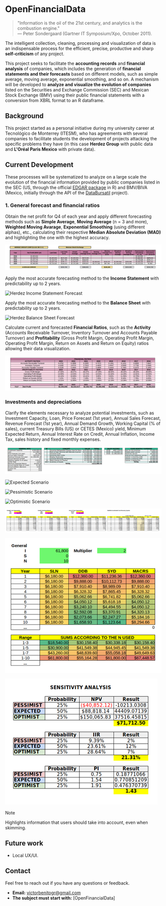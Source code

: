 # OpenFinancialData

> "Information is the oil of the 21st century, and analytics is the combustion engine."  
> — Peter Sondergaard (Gartner IT Symposium/Xpo, October 2011).

The intelligent collection, cleaning, processing and visualization of data is an indispensable process for the efficient, precise, productive and sharp **self-criticism** of any project. 

This project seeks to facilitate the **accounting records** and **financial analysis** of companies, which includes the generation of **financial statements and their forecasts** based on different models, such as simple average, moving average, exponential smoothing, and so on. A mechanism will be developed to **analyze and visualize the evolution of companies** listed on the Securities and Exchange Commission (SEC) and Mexican Stock Exchange (BMV) using their public financial statements with a conversion from XBRL format to an R dataframe.

## Background
This project started as a personal initiative during my university career at Tecnológico de Monterrey (ITESM), who has agreements with several companies to facilitate students the development of projects attacking the specific problems they have (in this case **Herdez Group** with public data and **L'Oréal Paris Mexico** with private data).


## Current Development
These processes will be systematized to analyze on a large scale the evolution of the financial information provided by public companies listed in the SEC (US, through the official [EDGAR package](https://www.sec.gov/edgar/sec-api-documentation) in R) and BMV/BIVA (Mexico, initially through the API of the [DataBursatil](https://databursatil.com/docs.html) project).

### 1. General forecast and financial ratios
Obtain the net profit for Q4 of each year and apply different forecasting methods such as **Simple Average**, **Moving Average** (n = 3 and more), **Weighted Moving Avarage**, **Exponential Smoothing** (using different alphas), etc., calculating their respective **Median Absolute Deviation (MAD)** and highlighting the one with the highest accuracy.

![Herdez Forecast](./assets/HerdezAnalysis1.png "Herdez Forecast")

Apply the most accurate forecasting method to the **Income Statement** with predictability up to 2 years.

![Herdez Income Statement Forecast](./assets/HerdezAnalysis2.png "Herdez Income Statement Forecast")

Apply the most accurate forecasting method to the **Balance Sheet** with predictability up to 2 years.

![Herdez Balance Sheet Forecast](./assets/HerdezAnalysis3.png "Herdez Balance Sheet Forecast")

Calculate current and forecasted **Financial Ratios**, such as the **Activity** (Accounts Receivable Turnover, Inventory Turnover and Accounts Payable Turnover) and **Profitability** (Gross Profit Margin, Operating Profit Margin, Operating Profit Margin, Return on Assets and Return on Equity) ratios allowing their data visualization.

![Herdez Financial Ratios](./assets/HerdezAnalysis4.png "Herdez Financial Ratios")


### Investments and depreciations

Clarify the elements necessary to analyze potential investments, such as Investment Capacity, Loan, Price Forecast (1st year), Annual Sales Forecast, Revenue Forecast (1st year), Annual Demand Growth, Working Capital (% of sales), current Treasury Bills (US) or CETES (Mexico) yield, Minimum Expected Return, Annual Interest Rate on Credit, Annual Inflation, Income Tax, sales history and fixed monthly expenses.

![General Info](./assets/DepreciationAnalysis1.png "General Info")

![Expected Scenario](./assets/DepreciationAnalysis2.png "Expected Scenario")

![Pessimistic Scenario](./assets/DepreciationAnalysis3.png "Pessimistic Scenario")

![Optimistic Scenario](./assets/DepreciationAnalysis4.png "Optimistic Scenario")

![Depreciation Analysis](./assets/DepreciationAnalysis5.png "Depreciation Analysis")

![Depreciation Comparison](./assets/DepreciationAnalysis6.png "Depreciation Comparison")

![Sensitivity Analysis](./assets/DepreciationAnalysis7.png "Sensitivity Analysis")

> [!NOTE]
> Highlights information that users should take into account, even when skimming.

## Future work

- Local UX/UI.


## Contact

Feel free to reach out if you have any questions or feedback.

- **Email:** victorbenitogr@gmail.com
- **The subject must start with:**  [OpenFinancialData]